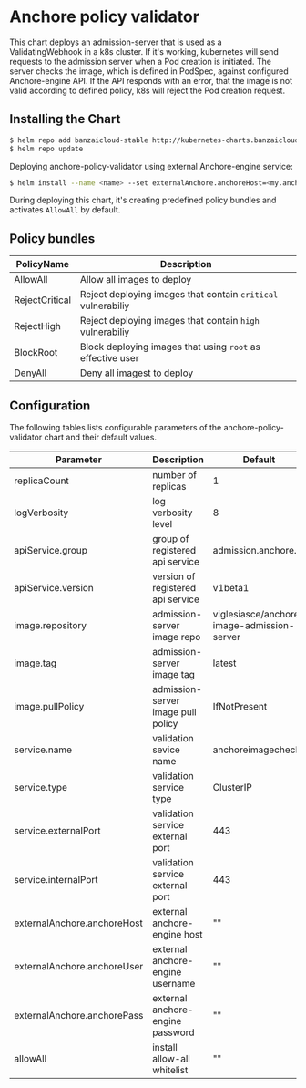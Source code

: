 # Anchore policy validator

This chart deploys an admission-server that is used as a ValidatingWebhook in a k8s cluster. If it's working, kubernetes will send requests to the admission server when a Pod creation is initiated. The server checks the image, which is defined in PodSpec, against configured Anchore-engine API. If the API responds with an error, that the image is not valid according to defined policy, k8s will reject the Pod creation request.

## Installing the Chart

```bash
$ helm repo add banzaicloud-stable http://kubernetes-charts.banzaicloud.com/branch/master
$ helm repo update
```

Deploying anchore-policy-validator using external Anchore-engine service:

```bash
$ helm install --name <name> --set externalAnchore.anchoreHost=<my.anchore.host>  --set externalAnchore.anchoreUser=<username> -set externalAnchore.anchorePass=<password> banzaicloud-stable/anchore-policy-validator
```


During deploying this chart, it's creating predefined policy bundles and activates `AllowAll` by default.

## Policy bundles

|  PolicyName   |                         Description                         |
|---------------|-------------------------------------------------------------|
|AllowAll       |Allow all images to deploy                                   |
|RejectCritical |Reject deploying images that contain `critical` vulnerabiliy |
|RejectHigh     |Reject deploying images that contain `high` vulnerabiliy     |
|BlockRoot      |Block deploying images that using `root` as effective user   |
|DenyAll        |Deny all imagest to deploy                                   |


## Configuration

The following tables lists configurable parameters of the anchore-policy-validator chart and their default values.

|               Parameter             |                Description                  |                  Default                 |
| ----------------------------------- | ------------------------------------------- | -----------------------------------------|
|replicaCount                         |number of replicas                           |1                                         |
|logVerbosity                         |log verbosity level                          |8                                         |
|apiService.group                     |group of registered api service              |admission.anchore.io                      |
|apiService.version                   |version of registered api service            |v1beta1                                   |
|image.repository                     |admission-server image repo                  |viglesiasce/anchore-image-admission-server|
|image.tag                            |admission-server image tag                   |latest                                    |
|image.pullPolicy                     |admission-server image pull policy           |IfNotPresent                              |
|service.name                         |validation sevice name                       |anchoreimagecheck                         |
|service.type                         |validation service type                      |ClusterIP                                 |
|service.externalPort                 |validation service external port             |443                                       |
|service.internalPort                 |validation service external port             |443                                       |
|externalAnchore.anchoreHost          |external anchore-engine host                 |""                                        |
|externalAnchore.anchoreUser          |external anchore-engine username             |""                                        |
|externalAnchore.anchorePass          |external anchore-engine password             |""                                        |
|allowAll                             |install allow-all whitelist                  |""                                        |
